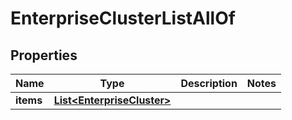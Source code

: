 

# EnterpriseClusterListAllOf


## Properties

Name | Type | Description | Notes
------------ | ------------- | ------------- | -------------
**items** | [**List&lt;EnterpriseCluster&gt;**](EnterpriseCluster.md) |  | 



